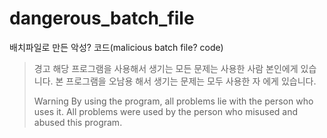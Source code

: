 # dangerous_batch_file

배치파일로 만든 악성? 코드(malicious batch file? code)

> 경고 해당 프로그램을 사용해서 생기는 모든 문제는 사용한 사람 본인에게 있습니다.
> 본 프로그램을 오남용 해서 생기는 문제는 모두 사용한 자 에게 있습니다.
> 
> Warning By using the program, all problems lie with the person who uses it.
> All problems were used by the person who misused and abused this program.
